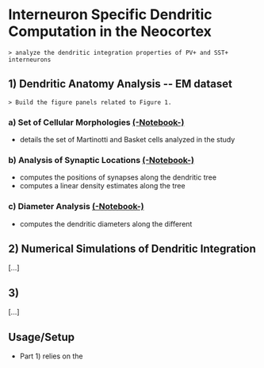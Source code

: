 # Interneuron Specific Dendritic Computation in the Neocortex

    > analyze the dendritic integration properties of PV+ and SST+ interneurons

## 1) Dendritic Anatomy Analysis -- EM dataset

    > Build the figure panels related to Figure 1.

### a) Set of Cellular Morphologies [(-Notebook-)](https://github.com/yzerlaut/pv-sst-dendrites/blob/main/anatomy/Plot-Morphologies.ipynb)

- details the set of Martinotti and Basket cells analyzed in the study

### b) Analysis of Synaptic Locations [(-Notebook-)](https://github.com/yzerlaut/pv-sst-dendrites/blob/main/anatomy/Synaptic-Locations-Analysis.ipynb)

- computes the positions of synapses along the dendritic tree
- computes a linear density estimates along the tree

### c) Diameter Analysis [(-Notebook-)](https://github.com/yzerlaut/pv-sst-dendrites/blob/main/anatomy/Diameter-Analysis.ipynb)

- computes the dendritic diameters along the different 

## 2) Numerical Simulations of Dendritic Integration 

[...]

## 3) 

[...]

## Usage/Setup

- Part 1) relies on the 
